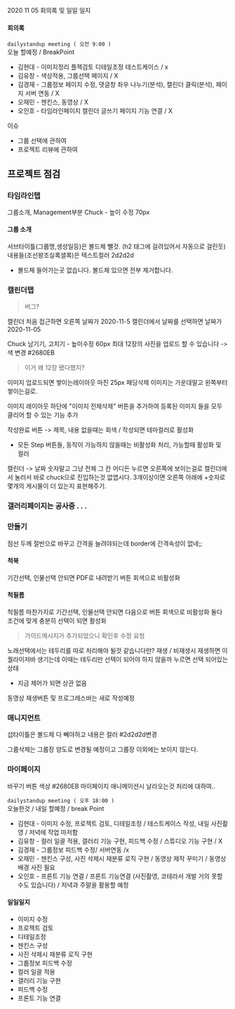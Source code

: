 2020 11 05 회의록 및 일일 일지



#### 회의록

`dailystandup meeting ( 오전 9:00 )`<br>
오늘 할예정 / BreakPoint

- 김현대 - 이미지정리 플젝검토 디테일조정 테스트케이스 / x
- 김유창 - 색상적용, 그룹선택 페이지 / X
- 김경재 - 그룹정보 페이지 수정, 댓글창 좌우 나누기(분석), 캘린더 클릭(분석), 페이지 서버 연동 / X
- 오재민 - 젠킨스, 동영상 / X
- 오인호 - 타임라인페이지 캘린더 글쓰기 페이지 기능 연결 / X





이슈

- 그룹 선택에 관하여
- 프로젝트 리뷰에 관하여





## 프로젝트 점검



### 타임라인탭

그룹소개, Management부분 Chuck - 높이 수정 70px

#### 그룹 소개

서브타이틀(그룹명,생성일등)은 볼드체 뺄것. (h2 태그에 걸려있어서 자동으로 걸린듯) 내용들(조선왕조실록샐록)은 텍스트컬러 2d2d2d

- 볼드체 들어가는곳 없습니다. 볼드체 있으면 전부 제거합니다.

### 캘린더탭

> 버그?

캘린더 처음 접근하면 오른쪽 날짜가 2020-11-5 캘린더에서 날짜를 선택하면 날짜가 2020-11-05

Chuck 남기기, 고치기 -  높이수정 60px 최대 12장의 사진을 업로드 할 수 있습니다 -> 색 변경 #2680EB

> 이거 왜 12장 됐다했지?

이미지 업로드되면 쌓이는레이아웃 마진 25px 패딩삭제 이미지는 가운데말고 왼쪽부터 쌓이는걸로.

이미지 레이아웃 하단에 "이미지 전체삭제" 버튼을 추가하여 등록된 이미지 들을 모두 클리어 할 수 있는 기능 추가

작성완료 버튼 -> 제목, 내용 없을때는 회색 / 작성되면 테마컬러로 활성화

- 모든 Step 버튼들, 동작이 가능하지 않을때는 비활성화 처리, 가능할때 활성화 및 컬러

캘린더 -> 날짜 숫자말고 그냥 전체 그 칸 어디든 누르면 오른쪽에 보이는걸로 캘린더에서 눌러서 바로 chuck으로 진입하는것 없앱시다. 3개이상이면 오른쪽 아래에 +숫자로 몇개의 게시물이 더 있는지 표현해주기.

### 갤러리페이지는 공사중 . . .

### 만들기

점선 두께 절반으로 바꾸고 간격을 늘려야되는데 border에 간격속성이 없네;;

#### 척북

기간선택, 인물선택 안되면 PDF로 내려받기 버튼 회색으로 비활성화

#### 척필름

척필름 마찬가지로 기간선택, 인물선택 안되면 다음으로 버튼 회색으로 비활성화 둘다 조건에 맞게 충분히 선택이 되면 활성화

> 가이드메시지가 추가되었으니 확인후 수정 요청

노래선택에서는 테두리를 따로 처리해야 될것 같습니다만? 재생 / 비재생시 재생하면 이퀄라이저바 생기는데 이때는 테두리만 선택이 되어야 하지 않을까 누르면 선택 되어있는 상태 

- 지금 제어가 되면 상관 없음

동영상 재생버튼 및 프로그레스바는 새로 작성예정

### 매니지먼트

섭타이틀은 볼드체 다 빼야하고 내용은 컬러 #2d2d2d변경

그룹삭제는 그룹장 양도로 변경될 예정이고 그룹장 이외에는 보이지 않는다.

### 마이페이지

바꾸기 버튼 색상 #2680EB 마이페이지 애니메이션시 날라오는것 처리에 대하여..





`dailystandup meeting ( 오후 18:00 )`<br>
오늘한것 / 내일 할예정 / break Point

- 김현대 - 이미지 수정, 프로젝트 검토, 디테일조정 / 테스트케이스 작성, 내일 사진촬영 / 저녁에 작업 마저함
- 김유창 - 컬러 일괄 적용, 갤러리 기능 구현, 피드백 수정 / 스튜디오 기능 구현 / X
- 김경재 - 그룹정보 피드백 수정/ 서버연동 /x
- 오재민 - 젠킨스 구성, 사진 삭제시 재분류 로직 구현 / 동영상 제작 꾸미기 / 동영상 배경 사진 필요
- 오인호 - 프론트 기능 연결 / 프론트 기능연결 (사진촬영, 코테라서 개발 거의 못할 수도 있습니다)  / 저녁과 주말을 활용할 예정





#### 일일일지

- 이미지 수정
- 프로젝트 검토
- 디테일조정
- 젠킨스 구성
- 사진 삭제시 재분류 로직 구현
- 그룹정보 피드백 수정
- 컬러 일괄 적용
- 갤러리 기능 구현
- 피드백 수정
- 프론트 기능 연결
